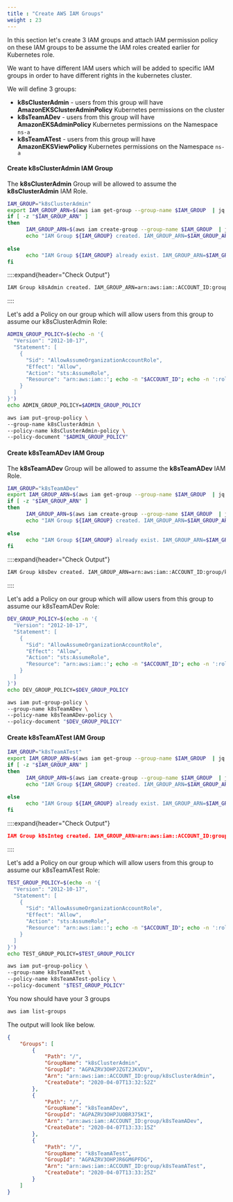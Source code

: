 ```yaml
---
title : "Create AWS IAM Groups"
weight : 23
---
```


In this section let's create 3 IAM groups and attach IAM permission policy on these IAM groups to be assume the IAM roles created earlier for Kubernetes role.

We want to have different IAM users which will be added to specific IAM groups in order to have different rights in the kubernetes cluster.

We will define 3 groups:

-   **k8sClusterAdmin** - users from this group will have **AmazonEKSClusterAdminPolicy** Kubernetes permissions on the cluster
-   **k8sTeamADev** - users from this group will have **AmazonEKSAdminPolicy** Kubernetes permissions on the Namespace `ns-a`
-   **k8sTeamATest** - users from this group will have **AmazonEKSViewPolicy** Kubernetes permissions on the Namespace `ns-a`


#### Create k8sClusterAdmin IAM Group

The **k8sClusterAdmin** Group will be allowed to assume the **k8sClusterAdmin** IAM Role.

```bash
IAM_GROUP="k8sClusterAdmin"
export IAM_GROUP_ARN=$(aws iam get-group --group-name $IAM_GROUP  | jq -r '.Group.Arn')
if [ -z "$IAM_GROUP_ARN" ]
then
      IAM_GROUP_ARN=$(aws iam create-group --group-name $IAM_GROUP  | jq -r '.Group.Arn')
      echo "IAM Group ${IAM_GROUP} created. IAM_GROUP_ARN=$IAM_GROUP_ARN"
  
else
      echo "IAM Group ${IAM_GROUP} already exist. IAM_GROUP_ARN=$IAM_GROUP_ARN"
fi
```

::::expand{header="Check Output"}
```bash
IAM Group k8sAdmin created. IAM_GROUP_ARN=arn:aws:iam::ACCOUNT_ID:group/k8sClusterAdmin
```
::::


Let's add a Policy on our group which will allow users from this group to assume our k8sClusterAdmin Role:

```bash
ADMIN_GROUP_POLICY=$(echo -n '{
  "Version": "2012-10-17",
  "Statement": [
    {
      "Sid": "AllowAssumeOrganizationAccountRole",
      "Effect": "Allow",
      "Action": "sts:AssumeRole",
      "Resource": "arn:aws:iam::'; echo -n "$ACCOUNT_ID"; echo -n ':role/k8sClusterAdmin"
    }
  ]
}')
echo ADMIN_GROUP_POLICY=$ADMIN_GROUP_POLICY

aws iam put-group-policy \
--group-name k8sClusterAdmin \
--policy-name k8sClusterAdmin-policy \
--policy-document "$ADMIN_GROUP_POLICY"
```

#### Create k8sTeamADev IAM Group

The **k8sTeamADev** Group will be allowed to assume the **k8sTeamADev** IAM Role.

```bash
IAM_GROUP="k8sTeamADev"
export IAM_GROUP_ARN=$(aws iam get-group --group-name $IAM_GROUP  | jq -r '.Group.Arn')
if [ -z "$IAM_GROUP_ARN" ]
then
      IAM_GROUP_ARN=$(aws iam create-group --group-name $IAM_GROUP  | jq -r '.Group.Arn')
      echo "IAM Group ${IAM_GROUP} created. IAM_GROUP_ARN=$IAM_GROUP_ARN"
  
else
      echo "IAM Group ${IAM_GROUP} already exist. IAM_GROUP_ARN=$IAM_GROUP_ARN"
fi
```

::::expand{header="Check Output"}
```bash
IAM Group k8sDev created. IAM_GROUP_ARN=arn:aws:iam::ACCOUNT_ID:group/k8sTeamADev
```
::::


Let's add a Policy on our group which will allow users from this group to assume our k8sTeamADev Role:

```bash
DEV_GROUP_POLICY=$(echo -n '{
  "Version": "2012-10-17",
  "Statement": [
    {
      "Sid": "AllowAssumeOrganizationAccountRole",
      "Effect": "Allow",
      "Action": "sts:AssumeRole",
      "Resource": "arn:aws:iam::'; echo -n "$ACCOUNT_ID"; echo -n ':role/k8sTeamADev"
    }
  ]
}')
echo DEV_GROUP_POLICY=$DEV_GROUP_POLICY

aws iam put-group-policy \
--group-name k8sTeamADev \
--policy-name k8sTeamADev-policy \
--policy-document "$DEV_GROUP_POLICY"
```

#### Create k8sTeamATest IAM Group
```bash
IAM_GROUP="k8sTeamATest"
export IAM_GROUP_ARN=$(aws iam get-group --group-name $IAM_GROUP  | jq -r '.Group.Arn')
if [ -z "$IAM_GROUP_ARN" ]
then
      IAM_GROUP_ARN=$(aws iam create-group --group-name $IAM_GROUP  | jq -r '.Group.Arn')
      echo "IAM Group ${IAM_GROUP} created. IAM_GROUP_ARN=$IAM_GROUP_ARN"
  
else
      echo "IAM Group ${IAM_GROUP} already exist. IAM_GROUP_ARN=$IAM_GROUP_ARN"
fi
```
::::expand{header="Check Output"}
```json
IAM Group k8sInteg created. IAM_GROUP_ARN=arn:aws:iam::ACCOUNT_ID:group/k8sTeamATest
```
::::

Let's add a Policy on our group which will allow users from this group to assume our k8sTeamATest Role:

```bash
TEST_GROUP_POLICY=$(echo -n '{
  "Version": "2012-10-17",
  "Statement": [
    {
      "Sid": "AllowAssumeOrganizationAccountRole",
      "Effect": "Allow",
      "Action": "sts:AssumeRole",
      "Resource": "arn:aws:iam::'; echo -n "$ACCOUNT_ID"; echo -n ':role/k8sTeamATest"
    }
  ]
}')
echo TEST_GROUP_POLICY=$TEST_GROUP_POLICY

aws iam put-group-policy \
--group-name k8sTeamATest \
--policy-name k8sTeamATest-policy \
--policy-document "$TEST_GROUP_POLICY"
```

You now should have your 3 groups

```bash
aws iam list-groups
```
The output will look like below.

```json
{
    "Groups": [
        {
            "Path": "/",
            "GroupName": "k8sClusterAdmin",
            "GroupId": "AGPAZRV3OHPJZGT2JKVDV",
            "Arn": "arn:aws:iam::ACCOUNT_ID:group/k8sClusterAdmin",
            "CreateDate": "2020-04-07T13:32:52Z"
        },
        {
            "Path": "/",
            "GroupName": "k8sTeamADev",
            "GroupId": "AGPAZRV3OHPJUOBR375KI",
            "Arn": "arn:aws:iam::ACCOUNT_ID:group/k8sTeamADev",
            "CreateDate": "2020-04-07T13:33:15Z"
        },
        {
            "Path": "/",
            "GroupName": "k8sTeamATest",
            "GroupId": "AGPAZRV3OHPJR6GM6PFDG",
            "Arn": "arn:aws:iam::ACCOUNT_ID:group/k8sTeamATest",
            "CreateDate": "2020-04-07T13:33:25Z"
        }
    ]
}
```

